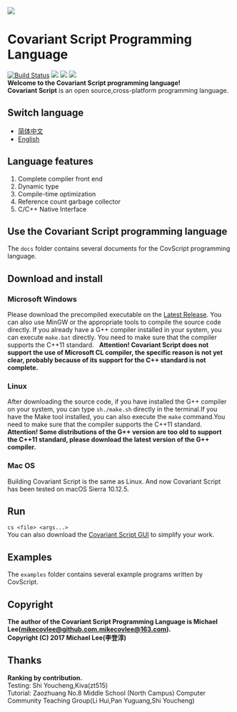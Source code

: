 ![](https://github.com/mikecovlee/covscript/raw/master/icon/covariant_script_wide.png)
# Covariant Script Programming Language #
[![Build Status](https://travis-ci.org/mikecovlee/covscript.svg?branch=master)](https://travis-ci.org/mikecovlee/covscript) [![](https://img.shields.io/badge/GUI%20build-passing-blue.svg)](https://github.com/mikecovlee/covscript-gui/releases/latest) [![](https://img.shields.io/badge/language-C%2B%2B-blue.svg)](http://www.cplusplus.com/) [![](https://img.shields.io/badge/license-GPLv3-blue.svg)](https://github.com/mikecovlee/covscript/blob/master/LICENSE)  
**Welcome to the Covariant Script programming language!**  
**Covariant Script** is an open source,cross-platform programming language.
## Switch language ##
- [简体中文](https://github.com/mikecovlee/covscript/blob/master/README.zh_CN.md)
- [English](https://github.com/mikecovlee/covscript/blob/master/README.md)

## Language features ##
1. Complete compiler front end
2. Dynamic type
3. Compile-time optimization
4. Reference count garbage collector
5. C/C++ Native Interface

## Use the Covariant Script programming language ##
The `docs` folder contains several documents for the CovScript programming language.
## Download and install ##
### Microsoft Windows ###
Please download the precompiled executable on the [Latest Release](https://github.com/mikecovlee/covscript/releases/latest). You can also use MinGW or the appropriate tools to compile the source code directly. If you already have a G++ compiler installed in your system, you can execute `make.bat` directly. You need to make sure that the compiler supports the C++11 standard.  
**Attention! Covariant Script does not support the use of Microsoft CL compiler, the specific reason is not yet clear, probably because of its support for the C++ standard is not complete.**
### Linux ###
After downloading the source code, if you have installed the G++ compiler on your system, you can type `sh./make.sh` directly in the terminal.If you have the Make tool installed, you can also execute the `make` command.You need to make sure that the compiler supports the C++11 standard.  
**Attention! Some distributions of the G++ version are too old to support the C++11 standard, please download the latest version of the G++ compiler.**
### Mac OS ###
Building Covariant Script is the same as Linux. And now Covariant Script has been tested on macOS Sierra 10.12.5.
## Run ##
`cs <file> <args...>`  
You can also download the [Covariant Script GUI](https://github.com/mikecovlee/covscript-gui/releases/latest) to simplify your work.
## Examples ##
The `examples` folder contains several example programs written by CovScript.
## Copyright ##
**The author of the Covariant Script Programming Language is Michael Lee(mikecovlee@github.com,mikecovlee@163.com).**  
**Copyright (C) 2017 Michael Lee(李登淳)**  
## Thanks ##
**Ranking by contribution.**  
Testing: Shi Youcheng,Kiva(zt515)  
Tutorial: Zaozhuang No.8 Middle School (North Campus) Computer Community Teaching Group(Li Hui,Pan Yuguang,Shi Youcheng)  
